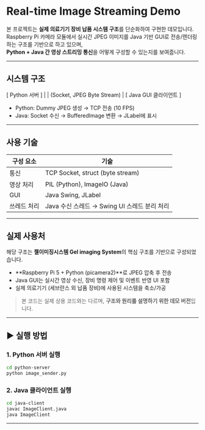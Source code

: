 # Real-time Image Streaming Demo

본 프로젝트는 **실제 의료기기 장비 납품 시스템 구조**를 단순화하여 구현한 데모입니다.  
Raspberry Pi 카메라 모듈에서 실시간 JPEG 이미지를 Java 기반 GUI로 전송/렌더링하는 구조를 기반으로 하고 있으며,  
**Python + Java 간 영상 스트리밍 통신**을 어떻게 구성할 수 있는지를 보여줍니다.

---

## 시스템 구조


[ Python 서버 ]
  |
  | (Socket, JPEG Byte Stream)
  |
[ Java GUI 클라이언트 ]


- Python: Dummy JPEG 생성 → TCP 전송 (10 FPS)
- Java: Socket 수신 → BufferedImage 변환 → JLabel에 표시

---

## 사용 기술

| 구성 요소 | 기술 |
|-----------|------|
| 통신 | TCP Socket, struct (byte stream) |
| 영상 처리 | PIL (Python), ImageIO (Java) |
| GUI | Java Swing, JLabel |
| 쓰레드 처리 | Java 수신 스레드 → Swing UI 스레드 분리 처리 |

---

## 실제 사용처

해당 구조는 **젤이미징시스템 Gel imaging System**의 핵심 구조를 기반으로 구성되었습니다.

- **Raspberry Pi 5 + Python (picamera2)**로 JPEG 압축 후 전송
- Java GUI는 실시간 영상 수신, 장비 명령 제어 및 이벤트 반영 UI 포함
- 실제 의료기기 (세브란스 외 납품 장비)에 사용된 시스템을 축소/가공

>  본 코드는 실제 상용 코드와는 다르며, **구조와 원리를 설명하기 위한 데모 버전**입니다.

---

## ▶ 실행 방법

### 1. Python 서버 실행

```bash
cd python-server
python image_sender.py
```

### 2. Java 클라이언트 실행

```bash
cd java-client
javac ImageClient.java
java ImageClient
```

---
